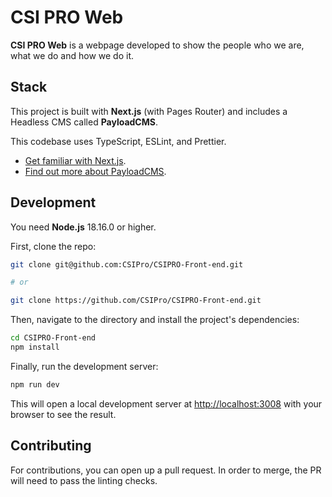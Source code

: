 # CSI PRO Web

**CSI PRO Web** is a webpage developed to show the people who we are, what we do and how we do it.

## Stack

This project is built with **Next.js** (with Pages Router) and includes a Headless CMS called **PayloadCMS**.

This codebase uses TypeScript, ESLint, and Prettier.

- [Get familiar with Next.js](https://nextjs.org/).
- [Find out more about PayloadCMS](https://payloadcms.com/).

## Development

You need **Node.js** 18.16.0 or higher.

First, clone the repo:

```bash
git clone git@github.com:CSIPro/CSIPRO-Front-end.git

# or

git clone https://github.com/CSIPro/CSIPRO-Front-end.git
```

Then, navigate to the directory and install the project's dependencies:

```bash
cd CSIPRO-Front-end
npm install
```

Finally, run the development server:

```bash
npm run dev
```

This will open a local development server at [http://localhost:3008](http://localhost:3008) with your browser to see the result.

## Contributing

For contributions, you can open up a pull request. In order to merge, the PR will need to pass the linting checks.
